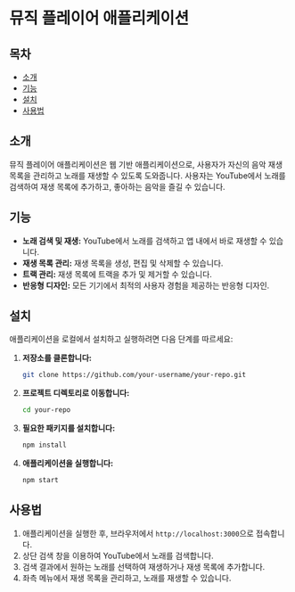 # 뮤직 플레이어 애플리케이션

## 목차

- [소개](#소개)
- [기능](#기능)
- [설치](#설치)
- [사용법](#사용법)


## 소개

뮤직 플레이어 애플리케이션은 웹 기반 애플리케이션으로, 사용자가 자신의 음악 재생 목록을 관리하고 노래를 재생할 수 있도록 도와줍니다. 사용자는 YouTube에서 노래를 검색하여 재생 목록에 추가하고, 좋아하는 음악을 즐길 수 있습니다.

## 기능

- **노래 검색 및 재생:** YouTube에서 노래를 검색하고 앱 내에서 바로 재생할 수 있습니다.
- **재생 목록 관리:** 재생 목록을 생성, 편집 및 삭제할 수 있습니다.
- **트랙 관리:** 재생 목록에 트랙을 추가 및 제거할 수 있습니다.
- **반응형 디자인:** 모든 기기에서 최적의 사용자 경험을 제공하는 반응형 디자인.

## 설치

애플리케이션을 로컬에서 설치하고 실행하려면 다음 단계를 따르세요:

1. **저장소를 클론합니다:**

    ```sh
    git clone https://github.com/your-username/your-repo.git
    ```

2. **프로젝트 디렉토리로 이동합니다:**

    ```sh
    cd your-repo
    ```

3. **필요한 패키지를 설치합니다:**

    ```sh
    npm install
    ```

4. **애플리케이션을 실행합니다:**

    ```sh
    npm start
    ```

## 사용법

1. 애플리케이션을 실행한 후, 브라우저에서 `http://localhost:3000`으로 접속합니다.
2. 상단 검색 창을 이용하여 YouTube에서 노래를 검색합니다.
3. 검색 결과에서 원하는 노래를 선택하여 재생하거나 재생 목록에 추가합니다.
4. 좌측 메뉴에서 재생 목록을 관리하고, 노래를 재생할 수 있습니다.


